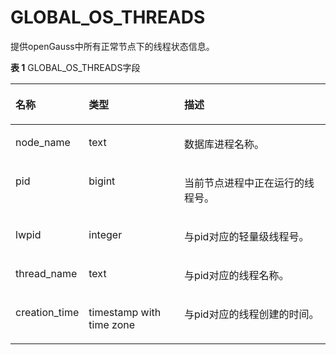 # GLOBAL\_OS\_THREADS

提供openGauss中所有正常节点下的线程状态信息。

**表 1**  GLOBAL\_OS\_THREADS字段

<a name="zh-cn_topic_0237122555_table927914033118"></a>
<table><thead align="left"><tr id="zh-cn_topic_0237122555_row153626043111"><th class="cellrowborder" valign="top" width="17.27%" id="mcps1.2.4.1.1"><p id="zh-cn_topic_0237122555_p7362100103113"><a name="zh-cn_topic_0237122555_p7362100103113"></a><a name="zh-cn_topic_0237122555_p7362100103113"></a><strong id="zh-cn_topic_0237122555_b23626010319"><a name="zh-cn_topic_0237122555_b23626010319"></a><a name="zh-cn_topic_0237122555_b23626010319"></a>名称</strong></p>
</th>
<th class="cellrowborder" valign="top" width="31.71%" id="mcps1.2.4.1.2"><p id="zh-cn_topic_0237122555_p936280193111"><a name="zh-cn_topic_0237122555_p936280193111"></a><a name="zh-cn_topic_0237122555_p936280193111"></a><strong id="zh-cn_topic_0237122555_b636319053117"><a name="zh-cn_topic_0237122555_b636319053117"></a><a name="zh-cn_topic_0237122555_b636319053117"></a>类型</strong></p>
</th>
<th class="cellrowborder" valign="top" width="51.019999999999996%" id="mcps1.2.4.1.3"><p id="zh-cn_topic_0237122555_p1836318013318"><a name="zh-cn_topic_0237122555_p1836318013318"></a><a name="zh-cn_topic_0237122555_p1836318013318"></a><strong id="zh-cn_topic_0237122555_b193632018316"><a name="zh-cn_topic_0237122555_b193632018316"></a><a name="zh-cn_topic_0237122555_b193632018316"></a>描述</strong></p>
</th>
</tr>
</thead>
<tbody><tr id="zh-cn_topic_0237122555_row1363140143118"><td class="cellrowborder" valign="top" width="17.27%" headers="mcps1.2.4.1.1 "><p id="zh-cn_topic_0237122555_p153631017313"><a name="zh-cn_topic_0237122555_p153631017313"></a><a name="zh-cn_topic_0237122555_p153631017313"></a>node_name</p>
</td>
<td class="cellrowborder" valign="top" width="31.71%" headers="mcps1.2.4.1.2 "><p id="zh-cn_topic_0237122555_p1363190193118"><a name="zh-cn_topic_0237122555_p1363190193118"></a><a name="zh-cn_topic_0237122555_p1363190193118"></a>text</p>
</td>
<td class="cellrowborder" valign="top" width="51.019999999999996%" headers="mcps1.2.4.1.3 "><p id="zh-cn_topic_0237122555_p1536330163114"><a name="zh-cn_topic_0237122555_p1536330163114"></a><a name="zh-cn_topic_0237122555_p1536330163114"></a>数据库进程名称。</p>
</td>
</tr>
<tr id="zh-cn_topic_0237122555_row936350123120"><td class="cellrowborder" valign="top" width="17.27%" headers="mcps1.2.4.1.1 "><p id="zh-cn_topic_0237122555_p3363140193110"><a name="zh-cn_topic_0237122555_p3363140193110"></a><a name="zh-cn_topic_0237122555_p3363140193110"></a>pid</p>
</td>
<td class="cellrowborder" valign="top" width="31.71%" headers="mcps1.2.4.1.2 "><p id="zh-cn_topic_0237122555_p03631508317"><a name="zh-cn_topic_0237122555_p03631508317"></a><a name="zh-cn_topic_0237122555_p03631508317"></a>bigint</p>
</td>
<td class="cellrowborder" valign="top" width="51.019999999999996%" headers="mcps1.2.4.1.3 "><p id="zh-cn_topic_0237122555_p6364306315"><a name="zh-cn_topic_0237122555_p6364306315"></a><a name="zh-cn_topic_0237122555_p6364306315"></a>当前节点进程中正在运行的线程号。</p>
</td>
</tr>
<tr id="zh-cn_topic_0237122555_row13641103312"><td class="cellrowborder" valign="top" width="17.27%" headers="mcps1.2.4.1.1 "><p id="zh-cn_topic_0237122555_p1736490113110"><a name="zh-cn_topic_0237122555_p1736490113110"></a><a name="zh-cn_topic_0237122555_p1736490113110"></a>lwpid</p>
</td>
<td class="cellrowborder" valign="top" width="31.71%" headers="mcps1.2.4.1.2 "><p id="zh-cn_topic_0237122555_p1636418014319"><a name="zh-cn_topic_0237122555_p1636418014319"></a><a name="zh-cn_topic_0237122555_p1636418014319"></a>integer</p>
</td>
<td class="cellrowborder" valign="top" width="51.019999999999996%" headers="mcps1.2.4.1.3 "><p id="zh-cn_topic_0237122555_p1036416010315"><a name="zh-cn_topic_0237122555_p1036416010315"></a><a name="zh-cn_topic_0237122555_p1036416010315"></a>与pid对应的轻量级线程号。</p>
</td>
</tr>
<tr id="zh-cn_topic_0237122555_row7364908318"><td class="cellrowborder" valign="top" width="17.27%" headers="mcps1.2.4.1.1 "><p id="zh-cn_topic_0237122555_p1036412017316"><a name="zh-cn_topic_0237122555_p1036412017316"></a><a name="zh-cn_topic_0237122555_p1036412017316"></a>thread_name</p>
</td>
<td class="cellrowborder" valign="top" width="31.71%" headers="mcps1.2.4.1.2 "><p id="zh-cn_topic_0237122555_p83640073115"><a name="zh-cn_topic_0237122555_p83640073115"></a><a name="zh-cn_topic_0237122555_p83640073115"></a>text</p>
</td>
<td class="cellrowborder" valign="top" width="51.019999999999996%" headers="mcps1.2.4.1.3 "><p id="zh-cn_topic_0237122555_p33641808310"><a name="zh-cn_topic_0237122555_p33641808310"></a><a name="zh-cn_topic_0237122555_p33641808310"></a>与pid对应的线程名称。</p>
</td>
</tr>
<tr id="zh-cn_topic_0237122555_row93645010314"><td class="cellrowborder" valign="top" width="17.27%" headers="mcps1.2.4.1.1 "><p id="zh-cn_topic_0237122555_p0365190173119"><a name="zh-cn_topic_0237122555_p0365190173119"></a><a name="zh-cn_topic_0237122555_p0365190173119"></a>creation_time</p>
</td>
<td class="cellrowborder" valign="top" width="31.71%" headers="mcps1.2.4.1.2 "><p id="zh-cn_topic_0237122555_p33656019310"><a name="zh-cn_topic_0237122555_p33656019310"></a><a name="zh-cn_topic_0237122555_p33656019310"></a>timestamp with time zone</p>
</td>
<td class="cellrowborder" valign="top" width="51.019999999999996%" headers="mcps1.2.4.1.3 "><p id="zh-cn_topic_0237122555_p7365505313"><a name="zh-cn_topic_0237122555_p7365505313"></a><a name="zh-cn_topic_0237122555_p7365505313"></a>与pid对应的线程创建的时间。</p>
</td>
</tr>
</tbody>
</table>

